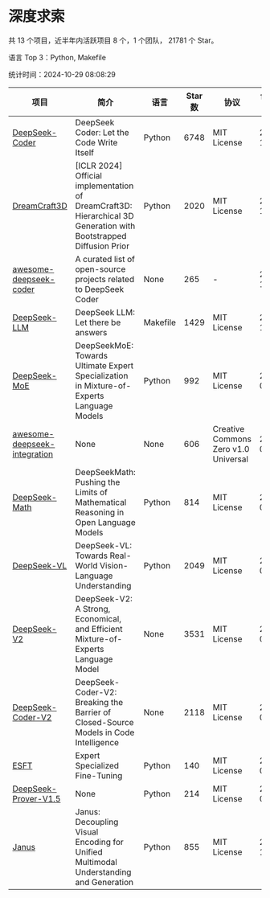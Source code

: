 # 深度求索

共 13 个项目，近半年内活跃项目 8 个，1 个团队， 21781 个 Star。

语言 Top 3：Python, Makefile

统计时间：2024-10-29 08:08:29

| 项目 | 简介 | 语言 | Star 数 | 协议 | 创建时间 | 最后更新时间 | 最后提交时间 |
| --- | --- | --- | --- | --- | --- | --- | --- |
| [DeepSeek-Coder](https://github.com/deepseek-ai/DeepSeek-Coder) | DeepSeek Coder: Let the Code Write Itself | Python | 6748 | MIT License | 2023-10-20 | 2024-10-29 | 2024-05-21 |
| [DreamCraft3D](https://github.com/deepseek-ai/DreamCraft3D) | [ICLR 2024] Official implementation of DreamCraft3D: Hierarchical 3D Generation with Bootstrapped Diffusion Prior | Python | 2020 | MIT License | 2023-10-23 | 2024-10-29 | 2024-08-21 |
| [awesome-deepseek-coder](https://github.com/deepseek-ai/awesome-deepseek-coder) | A curated list of open-source projects related to DeepSeek Coder | None | 265 | - | 2023-11-06 | 2024-10-25 | 2024-04-03 |
| [DeepSeek-LLM](https://github.com/deepseek-ai/DeepSeek-LLM) | DeepSeek LLM: Let there be answers | Makefile | 1429 | MIT License | 2023-11-29 | 2024-10-28 | 2024-02-04 |
| [DeepSeek-MoE](https://github.com/deepseek-ai/DeepSeek-MoE) | DeepSeekMoE: Towards Ultimate Expert Specialization in Mixture-of-Experts Language Models | Python | 992 | MIT License | 2024-01-02 | 2024-10-28 | 2024-01-16 |
| [awesome-deepseek-integration](https://github.com/deepseek-ai/awesome-deepseek-integration) | None | None | 606 | Creative Commons Zero v1.0 Universal | 2024-01-11 | 2024-10-29 | 2024-09-24 |
| [DeepSeek-Math](https://github.com/deepseek-ai/DeepSeek-Math) | DeepSeekMath: Pushing the Limits of Mathematical Reasoning in Open Language Models | Python | 814 | MIT License | 2024-02-05 | 2024-10-28 | 2024-04-15 |
| [DeepSeek-VL](https://github.com/deepseek-ai/DeepSeek-VL) | DeepSeek-VL: Towards Real-World Vision-Language Understanding | Python | 2049 | MIT License | 2024-03-07 | 2024-10-28 | 2024-04-24 |
| [DeepSeek-V2](https://github.com/deepseek-ai/DeepSeek-V2) | DeepSeek-V2: A Strong, Economical, and Efficient Mixture-of-Experts Language Model | None | 3531 | MIT License | 2024-04-22 | 2024-10-29 | 2024-09-25 |
| [DeepSeek-Coder-V2](https://github.com/deepseek-ai/DeepSeek-Coder-V2) | DeepSeek-Coder-V2: Breaking the Barrier of Closed-Source Models in Code Intelligence | None | 2118 | MIT License | 2024-06-14 | 2024-10-28 | 2024-09-24 |
| [ESFT](https://github.com/deepseek-ai/ESFT) | Expert Specialized Fine-Tuning | Python | 140 | MIT License | 2024-07-04 | 2024-10-25 | 2024-09-22 |
| [DeepSeek-Prover-V1.5](https://github.com/deepseek-ai/DeepSeek-Prover-V1.5) | None | Python | 214 | MIT License | 2024-08-15 | 2024-10-26 | 2024-08-16 |
| [Janus](https://github.com/deepseek-ai/Janus) | Janus: Decoupling Visual Encoding for Unified Multimodal Understanding and Generation | Python | 855 | MIT License | 2024-10-18 | 2024-10-29 | 2024-10-23 |

